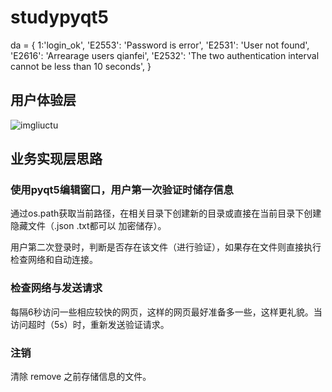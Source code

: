 # studypyqt5

da = {
    1:'login_ok', 
    'E2553': 'Password is error', 
    'E2531': 'User not found', 
    'E2616': 'Arrearage users qianfei',
    'E2532': 'The two authentication interval cannot be less than 10 seconds',
    }
## 用户体验层
![imgliuctu](https://cdn.nlark.com/yuque/0/2019/png/164272/1547546562926-4a108026-1c58-4f95-98ae-e6c81e3718dd.png)

## 业务实现层思路
### 使用pyqt5编辑窗口，用户第一次验证时储存信息
通过os.path获取当前路径，在相关目录下创建新的目录或直接在当前目录下创建隐藏文件（.json .txt都可以 加密储存）。

用户第二次登录时，判断是否存在该文件（进行验证），如果存在文件则直接执行检查网络和自动连接。

### 检查网络与发送请求
每隔6秒访问一些相应较快的网页，这样的网页最好准备多一些，这样更礼貌。当访问超时（5s）时，重新发送验证请求。

### 注销
清除  remove 之前存储信息的文件。
